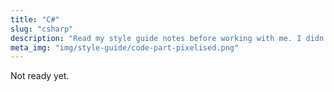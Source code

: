 ```yaml
---
title: "C#"
slug: "csharp"
description: "Read my style guide notes before working with me. I didn't determine the rules by myself, we did it together, I am just a lead one of my team."
meta_img: "img/style-guide/code-part-pixelised.png"
---
```


Not ready yet.
